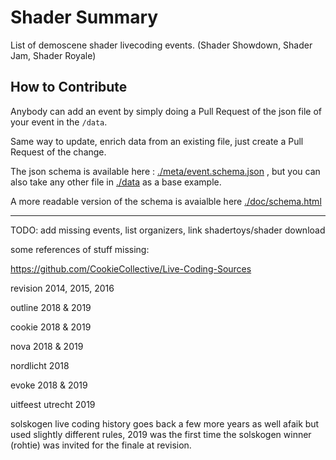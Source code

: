 # Shader Summary

List of demoscene shader livecoding events. (Shader Showdown, Shader Jam, Shader Royale)

## How to Contribute

Anybody can add an event by simply doing a Pull Request of the json file of your event in the `/data`.

Same way to update, enrich data from an existing file, just create a Pull Request of the change.

The json schema is available here : [./meta/event.schema.json](./meta/event.schema.json) , but you can also take any other file in [./data](./data) as a base example.

A more readable version of the schema is avaialble here [./doc/schema.html](./doc/schema.html)

---

TODO: add missing events, list organizers, link shadertoys/shader download

some references of stuff missing: 

https://github.com/CookieCollective/Live-Coding-Sources

revision 2014, 2015, 2016

outline 2018 & 2019

cookie 2018 & 2019

nova 2018 & 2019

nordlicht 2018

evoke 2018 & 2019

uitfeest utrecht 2019

solskogen live coding history goes back a few more years as well afaik but used slightly different rules, 2019 was the first time the solskogen winner (rohtie) was invited for the finale at revision.
